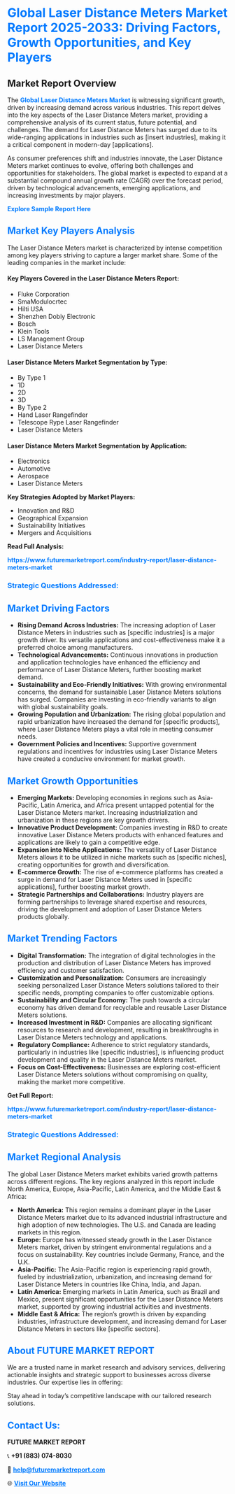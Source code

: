 <h1 style="color: #007BFF;">Global Laser Distance Meters Market Report 2025-2033: Driving Factors, Growth Opportunities, and Key Players</h1>

<section id="overview">
<h2>Market Report Overview</h2>
<p>The <a href="https://www.futuremarketreport.com/industry-report/laser-distance-meters-market" style="color: #007BFF; text-decoration: none;"><strong>Global Laser Distance Meters Market</strong></a> is witnessing significant growth, driven by increasing demand across various industries. This report delves into the key aspects of the Laser Distance Meters market, providing a comprehensive analysis of its current status, future potential, and challenges. The demand for Laser Distance Meters has surged due to its wide-ranging applications in industries such as [insert industries], making it a critical component in modern-day [applications].</p>
<p>As consumer preferences shift and industries innovate, the Laser Distance Meters market continues to evolve, offering both challenges and opportunities for stakeholders. The global market is expected to expand at a substantial compound annual growth rate (CAGR) over the forecast period, driven by technological advancements, emerging applications, and increasing investments by major players.</p>
</section>

<section id="overview">
<p><a href="https://www.futuremarketreport.com/request-sample/reportId=96919" style="color: #007BFF; text-decoration: none;"><strong>Explore Sample Report Here</strong></a></p>
</section>

<section id="key-players">
<h2 style="color: #007BFF;">Market Key Players Analysis</h2>
<p>The Laser Distance Meters market is characterized by intense competition among key players striving to capture a larger market share. Some of the leading companies in the market include:</p>
<h4>Key Players Covered in the Laser Distance Meters Report:</h4>
<ul><li>Fluke Corporation</li><li>SmaModulocrtec</li><li>Hilti USA</li><li>Shenzhen Dobiy Electronic</li><li>Bosch</li><li>Klein Tools</li><li>LS Management Group</li><li>Laser Distance Meters</li></ul>
<h4>Laser Distance Meters Market Segmentation by Type:</h4>
<ul><li>By Type 1</li><li>1D</li><li>2D</li><li>3D</li><li>By Type 2</li><li>Hand Laser Rangefinder</li><li>Telescope Rype Laser Rangefinder</li><li>Laser Distance Meters</li></ul>

<h4>Laser Distance Meters Market Segmentation by Application:</h4>
<ul><li>Electronics</li><li>Automotive</li><li>Aerospace</li><li>Laser Distance Meters</li></ul>
<p><strong>Key Strategies Adopted by Market Players:</strong></p>
<ul>
<li>Innovation and R&D</li>
<li>Geographical Expansion</li>
<li>Sustainability Initiatives</li>
<li>Mergers and Acquisitions</li>
</ul>
</section>

<section>
<p><strong>Read Full Analysis: </strong></p><a href="https://www.futuremarketreport.com/industry-report/laser-distance-meters-market" style="color: #007BFF; text-decoration: none;"><strong>https://www.futuremarketreport.com/industry-report/laser-distance-meters-market</strong></a>
<h3 style="color: #007BFF;">Strategic Questions Addressed:</h3>
</section>

<section id="driving-factors">
<h2 style="color: #007BFF;">Market Driving Factors</h2>
<ul>
<li><strong>Rising Demand Across Industries:</strong> The increasing adoption of Laser Distance Meters in industries such as [specific industries] is a major growth driver. Its versatile applications and cost-effectiveness make it a preferred choice among manufacturers.</li>
<li><strong>Technological Advancements:</strong> Continuous innovations in production and application technologies have enhanced the efficiency and performance of Laser Distance Meters, further boosting market demand.</li>
<li><strong>Sustainability and Eco-Friendly Initiatives:</strong> With growing environmental concerns, the demand for sustainable Laser Distance Meters solutions has surged. Companies are investing in eco-friendly variants to align with global sustainability goals.</li>
<li><strong>Growing Population and Urbanization:</strong> The rising global population and rapid urbanization have increased the demand for [specific products], where Laser Distance Meters plays a vital role in meeting consumer needs.</li>
<li><strong>Government Policies and Incentives:</strong> Supportive government regulations and incentives for industries using Laser Distance Meters have created a conducive environment for market growth.</li>
</ul>
</section>

<section id="growth-opportunities">
<h2 style="color: #007BFF;">Market Growth Opportunities</h2>
<ul>
<li><strong>Emerging Markets:</strong> Developing economies in regions such as Asia-Pacific, Latin America, and Africa present untapped potential for the Laser Distance Meters market. Increasing industrialization and urbanization in these regions are key growth drivers.</li>
<li><strong>Innovative Product Development:</strong> Companies investing in R&D to create innovative Laser Distance Meters products with enhanced features and applications are likely to gain a competitive edge.</li>
<li><strong>Expansion into Niche Applications:</strong> The versatility of Laser Distance Meters allows it to be utilized in niche markets such as [specific niches], creating opportunities for growth and diversification.</li>
<li><strong>E-commerce Growth:</strong> The rise of e-commerce platforms has created a surge in demand for Laser Distance Meters used in [specific applications], further boosting market growth.</li>
<li><strong>Strategic Partnerships and Collaborations:</strong> Industry players are forming partnerships to leverage shared expertise and resources, driving the development and adoption of Laser Distance Meters products globally.</li>
</ul>
</section>

<section id="trending-factors">
<h2 style="color: #007BFF;">Market Trending Factors</h2>
<ul>
<li><strong>Digital Transformation:</strong> The integration of digital technologies in the production and distribution of Laser Distance Meters has improved efficiency and customer satisfaction.</li>
<li><strong>Customization and Personalization:</strong> Consumers are increasingly seeking personalized Laser Distance Meters solutions tailored to their specific needs, prompting companies to offer customizable options.</li>
<li><strong>Sustainability and Circular Economy:</strong> The push towards a circular economy has driven demand for recyclable and reusable Laser Distance Meters solutions.</li>
<li><strong>Increased Investment in R&D:</strong> Companies are allocating significant resources to research and development, resulting in breakthroughs in Laser Distance Meters technology and applications.</li>
<li><strong>Regulatory Compliance:</strong> Adherence to strict regulatory standards, particularly in industries like [specific industries], is influencing product development and quality in the Laser Distance Meters market.</li>
<li><strong>Focus on Cost-Effectiveness:</strong> Businesses are exploring cost-efficient Laser Distance Meters solutions without compromising on quality, making the market more competitive.</li>
</ul>
</section>

<section>
<p><strong>Get Full Report: </strong></p><a href="https://www.futuremarketreport.com/industry-report/laser-distance-meters-market" style="color: #007BFF; text-decoration: none;"><strong>https://www.futuremarketreport.com/industry-report/laser-distance-meters-market</strong></a>
<h3 style="color: #007BFF;">Strategic Questions Addressed:</h3>
</section>


<section id="regional-analysis">
<h2 style="color: #007BFF;">Market Regional Analysis</h2>
<p>The global Laser Distance Meters market exhibits varied growth patterns across different regions. The key regions analyzed in this report include North America, Europe, Asia-Pacific, Latin America, and the Middle East & Africa:</p>
<ul>
<li><strong>North America:</strong> This region remains a dominant player in the Laser Distance Meters market due to its advanced industrial infrastructure and high adoption of new technologies. The U.S. and Canada are leading markets in this region.</li>
<li><strong>Europe:</strong> Europe has witnessed steady growth in the Laser Distance Meters market, driven by stringent environmental regulations and a focus on sustainability. Key countries include Germany, France, and the U.K.</li>
<li><strong>Asia-Pacific:</strong> The Asia-Pacific region is experiencing rapid growth, fueled by industrialization, urbanization, and increasing demand for Laser Distance Meters in countries like China, India, and Japan.</li>
<li><strong>Latin America:</strong> Emerging markets in Latin America, such as Brazil and Mexico, present significant opportunities for the Laser Distance Meters market, supported by growing industrial activities and investments.</li>
<li><strong>Middle East & Africa:</strong> The region’s growth is driven by expanding industries, infrastructure development, and increasing demand for Laser Distance Meters in sectors like [specific sectors].</li>
</ul>
</section>

<footer>
<h2 style="color: #007BFF;">About FUTURE MARKET REPORT</h2>
<p>We are a trusted name in market research and advisory services, delivering actionable insights and strategic support to businesses across diverse industries. Our expertise lies in offering:</p>

<p>Stay ahead in today’s competitive landscape with our tailored research solutions.</p>

<h2 style="color: #007BFF;">Contact Us:</h2>
<p><strong>FUTURE MARKET REPORT</strong></p>
<p>📞 <strong>+91 (883) 074-8030</strong></p>
<p>📧 <strong><a href="mailto:help@futuremarketreport.com" style="color: #007BFF;">help@futuremarketreport.com</a></strong></p>
<p>🌐 <strong><a href="https://www.futuremarketreport.com/" style="color: #007BFF;">Visit Our Website</a></strong></p>
</footer>